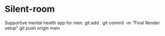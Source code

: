# Silent-room
Supportive mental health app for men.
git add .
git commit -m "Final Render setup"
git push origin main
